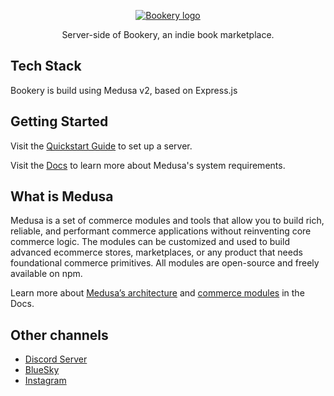 <p align="center">
  <a href="https://bookery.art">
  <picture>
    <img alt="Bookery logo" src="https://media.beehiiv.com/cdn-cgi/image/format=auto,fit=scale-down,onerror=redirect/uploads/asset/file/5e4e7280-a649-4c83-a97a-11387d9f397f/bookery_long.png">
    </picture>
  </a>
</p>


<p align="center">
  Server-side of Bookery, an indie book marketplace.
</p>


## Tech Stack

Bookery is build using Medusa v2, based on Express.js 

## Getting Started

Visit the [Quickstart Guide](https://docs.medusajs.com/learn/installation) to set up a server.

Visit the [Docs](https://docs.medusajs.com/learn/installation#get-started) to learn more about Medusa's system requirements.

## What is Medusa

Medusa is a set of commerce modules and tools that allow you to build rich, reliable, and performant commerce applications without reinventing core commerce logic. The modules can be customized and used to build advanced ecommerce stores, marketplaces, or any product that needs foundational commerce primitives. All modules are open-source and freely available on npm.

Learn more about [Medusa’s architecture](https://docs.medusajs.com/learn/introduction/architecture) and [commerce modules](https://docs.medusajs.com/learn/fundamentals/modules/commerce-modules) in the Docs.


## Other channels

- [Discord Server](https://github.com/medusajs/medusa/issues)
- [BlueSky](https://twitter.com/medusajs)
- [Instagram](https://www.linkedin.com/company/medusajs)
